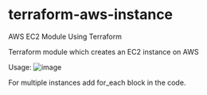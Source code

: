 # terraform-aws-instance
AWS EC2 Module Using Terraform

Terraform module which creates an EC2 instance on AWS

Usage:
![image](https://github.com/rahulbasani/terraform-aws-instance/assets/59694236/b28ec241-69ac-49c0-87f6-d36f73201958)

For multiple instances add for_each block in the code.
